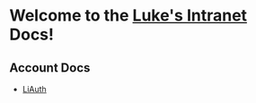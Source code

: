 # Welcome to the [Luke's Intranet](https://lukesintranet.com) Docs!
## Account Docs
- [LiAuth](/docs/Auth)
